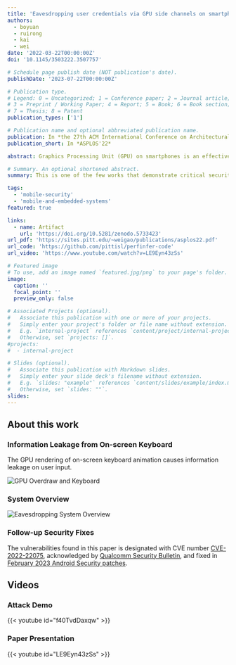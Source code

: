```yaml
---
title: 'Eavesdropping user credentials via GPU side channels on smartphones'
authors:
  - boyuan
  - ruirong
  - kai
  - wei
date: '2022-03-22T00:00:00Z'
doi: '10.1145/3503222.3507757'

# Schedule page publish date (NOT publication's date).
publishDate: '2023-07-22T00:00:00Z'

# Publication type.
# Legend: 0 = Uncategorized; 1 = Conference paper; 2 = Journal article;
# 3 = Preprint / Working Paper; 4 = Report; 5 = Book; 6 = Book section;
# 7 = Thesis; 8 = Patent
publication_types: ['1']

# Publication name and optional abbreviated publication name.
publication: In *the 27th ACM International Conference on Architectural Support for Programming Languages and Operating Systems*
publication_short: In *ASPLOS'22*

abstract: Graphics Processing Unit (GPU) on smartphones is an effective target for hardware attacks. In this paper, we present a new side channel attack on mobile GPUs of Android smartphones, allowing an unprivileged attacker to eavesdrop the user's credentials, such as login usernames and passwords, from their inputs through on-screen keyboard. Our attack targets on Qualcomm Adreno GPUs and investigate the amount of GPU overdraw when rendering the popups of user's key presses of inputs. Such GPU overdraw caused by each key press corresponds to unique variations of selected GPU performance counters, from which these key presses can be accurately inferred. Experiment results from practical use on multiple models of Android smartphones show that our attack can correctly infer more than 80% of user's credential inputs, but incur negligible amounts of computing overhead and network traffic on the victim device. To counter this attack, this paper suggests mitigations of access control on GPU performance counters, or applying obfuscations on the values of GPU performance counters.

# Summary. An optional shortened abstract.
summary: This is one of the few works that demonstrate critical security vulnerabilities of mainstream GPUs (QualComm Adreno GPU on Snapdragon SoCs) on smartphones, which allow an unprivileged attacker to eavesdrop the user’s sensitive credentials such as app username and password. 

tags:
  - 'mobile-security'
  - 'mobile-and-embedded-systems'
featured: true

links:
  - name: Artifact
    url: 'https://doi.org/10.5281/zenodo.5733423'
url_pdf: 'https://sites.pitt.edu/~weigao/publications/asplos22.pdf'
url_code: 'https://github.com/pittisl/perfinfer-code'
url_video: 'https://www.youtube.com/watch?v=LE9Eyn43zSs'

# Featured image
# To use, add an image named `featured.jpg/png` to your page's folder.
image:
  caption: ''
  focal_point: ''
  preview_only: false

# Associated Projects (optional).
#   Associate this publication with one or more of your projects.
#   Simply enter your project's folder or file name without extension.
#   E.g. `internal-project` references `content/project/internal-project/index.md`.
#   Otherwise, set `projects: []`.
#projects:
#  - internal-project

# Slides (optional).
#   Associate this publication with Markdown slides.
#   Simply enter your slide deck's filename without extension.
#   E.g. `slides: "example"` references `content/slides/example/index.md`.
#   Otherwise, set `slides: ""`.
slides:
---
```


## About this work

### Information Leakage from On-screen Keyboard

The GPU rendering of on-screen keyboard animation causes information leakage
on user input.

![GPU Overdraw and Keyboard](2022-mobile-gpu-eavesdropping/keyboard-gpu-overdraw.png)

### System Overview

![Eavesdropping System Overview](2022-mobile-gpu-eavesdropping/system-overview.png)

### Follow-up Security Fixes

The vulnerabilities found in this paper is designated with CVE number
[CVE-2022-22075](https://nvd.nist.gov/vuln/detail/CVE-2022-22075), acknowledged
by [Qualcomm Security Bulletin](https://docs.qualcomm.com/product/publicresources/securitybulletin/march-2023-bulletin.html),
and fixed in
[February 2023 Android Security patches](https://source.android.com/docs/security/overview/acknowledgements#feb-2023).

## Videos

### Attack Demo

{{< youtube id="f40TvdDaxqw" >}}

### Paper Presentation

{{< youtube id="LE9Eyn43zSs" >}}
